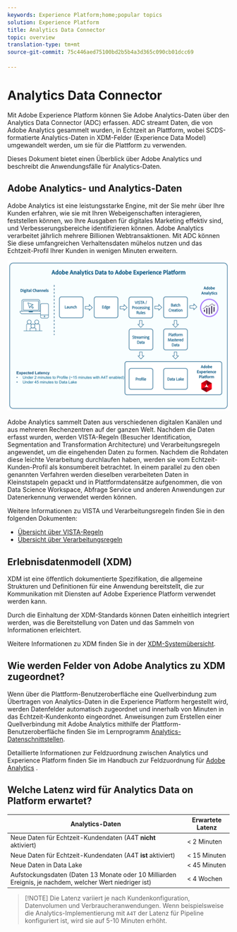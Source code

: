 ```yaml
---
keywords: Experience Platform;home;popular topics
solution: Experience Platform
title: Analytics Data Connector
topic: overview
translation-type: tm+mt
source-git-commit: 75c446aed75100bd2b5b4a3d365c090cb01dcc69

---
```



# Analytics Data Connector

Mit Adobe Experience Platform können Sie Adobe Analytics-Daten über den Analytics Data Connector (ADC) erfassen. ADC streamt Daten, die von Adobe Analytics gesammelt wurden, in Echtzeit an Plattform, wobei SCDS-formatierte Analytics-Daten in XDM-Felder (Experience Data Model) umgewandelt werden, um sie für die Plattform zu verwenden.

Dieses Dokument bietet einen Überblick über Adobe Analytics und beschreibt die Anwendungsfälle für Analytics-Daten.

## Adobe Analytics- und Analytics-Daten

Adobe Analytics ist eine leistungsstarke Engine, mit der Sie mehr über Ihre Kunden erfahren, wie sie mit Ihren Webeigenschaften interagieren, feststellen können, wo Ihre Ausgaben für digitales Marketing effektiv sind, und Verbesserungsbereiche identifizieren können. Adobe Analytics verarbeitet jährlich mehrere Billionen Webtransaktionen. Mit ADC können Sie diese umfangreichen Verhaltensdaten mühelos nutzen und das Echtzeit-Profil Ihrer Kunden in wenigen Minuten erweitern.

![](./images/analytics-data-experience-platform.png)

Adobe Analytics sammelt Daten aus verschiedenen digitalen Kanälen und aus mehreren Rechenzentren auf der ganzen Welt. Nachdem die Daten erfasst wurden, werden VISTA-Regeln (Besucher Identification, Segmentation and Transformation Architecture) und Verarbeitungsregeln angewendet, um die eingehenden Daten zu formen. Nachdem die Rohdaten diese leichte Verarbeitung durchlaufen haben, werden sie vom Echtzeit-Kunden-Profil als konsumbereit betrachtet. In einem parallel zu den oben genannten Verfahren werden dieselben verarbeiteten Daten in Kleinststapeln gepackt und in Plattformdatensätze aufgenommen, die von Data Science Workspace, Abfrage Service und anderen Anwendungen zur Datenerkennung verwendet werden können.

Weitere Informationen zu VISTA und Verarbeitungsregeln finden Sie in den folgenden Dokumenten:
* [Übersicht über VISTA-Regeln](https://marketing.adobe.com/resources/help/de_DE/reference/VISTA.html)
* [Übersicht über Verarbeitungsregeln](https://docs.adobe.com/content/help/de-DE/analytics/admin/admin-tools/processing-rules/processing-rules.html)

## Erlebnisdatenmodell (XDM)

XDM ist eine öffentlich dokumentierte Spezifikation, die allgemeine Strukturen und Definitionen für eine Anwendung bereitstellt, die zur Kommunikation mit Diensten auf Adobe Experience Platform verwendet werden kann.

Durch die Einhaltung der XDM-Standards können Daten einheitlich integriert werden, was die Bereitstellung von Daten und das Sammeln von Informationen erleichtert.

Weitere Informationen zu XDM finden Sie in der [XDM-Systemübersicht](../../../xdm/home.md).

## Wie werden Felder von Adobe Analytics zu XDM zugeordnet?

Wenn über die Plattform-Benutzeroberfläche eine Quellverbindung zum Übertragen von Analytics-Daten in die Experience Platform hergestellt wird, werden Datenfelder automatisch zugeordnet und innerhalb von Minuten in das Echtzeit-Kundenkonto eingeordnet. Anweisungen zum Erstellen einer Quellverbindung mit Adobe Analytics mithilfe der Plattform-Benutzeroberfläche finden Sie im Lernprogramm [Analytics-Datenschnittstellen](../../tutorials/ui/create/adobe-applications/analytics.md).

Detaillierte Informationen zur Feldzuordnung zwischen Analytics und Experience Platform finden Sie im Handbuch zur Feldzuordnung für [Adobe Analytics](./mapping/analytics.md) .

## Welche Latenz wird für Analytics Data on Platform erwartet?

| Analytics-Daten | Erwartete Latenz |
| -------------- | ---------------- |
| Neue Daten für Echtzeit-Kundendaten (A4T **nicht** aktiviert) | &lt; 2 Minuten |
| Neue Daten für Echtzeit-Kundendaten (A4T **ist** aktiviert) | &lt; 15 Minuten |
| Neue Daten in Data Lake | &lt; 45 Minuten |
| Aufstockungsdaten (Daten 13 Monate oder 10 Milliarden Ereignis, je nachdem, welcher Wert niedriger ist) | &lt; 4 Wochen |

>[!NOTE] Die Latenz variiert je nach Kundenkonfiguration, Datenvolumen und Verbraucheranwendungen. Wenn beispielsweise die Analytics-Implementierung mit `A4T` der Latenz für Pipeline konfiguriert ist, wird sie auf 5-10 Minuten erhöht.